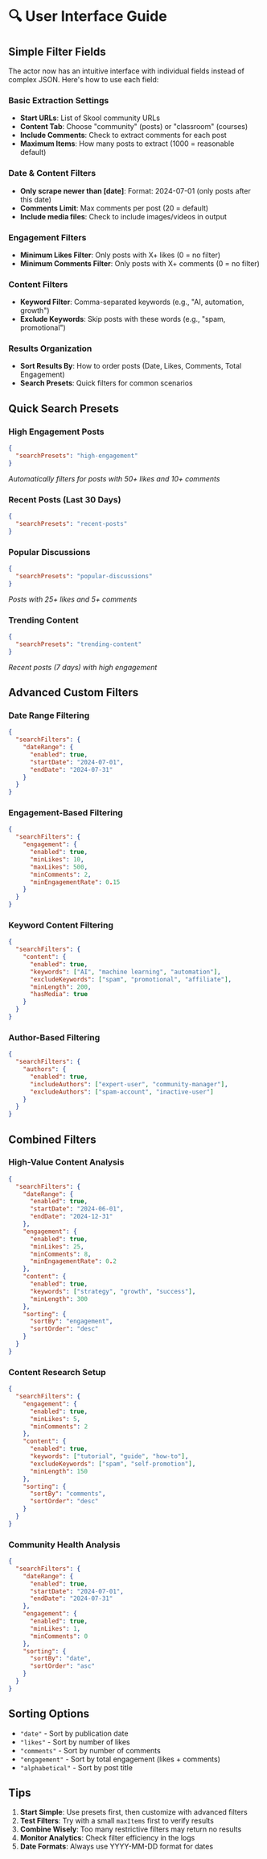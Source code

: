 # 🔍 User Interface Guide

## Simple Filter Fields

The actor now has an intuitive interface with individual fields instead of complex JSON. Here's how to use each field:

### Basic Extraction Settings
- **Start URLs**: List of Skool community URLs
- **Content Tab**: Choose "community" (posts) or "classroom" (courses)
- **Include Comments**: Check to extract comments for each post
- **Maximum Items**: How many posts to extract (1000 = reasonable default)

### Date & Content Filters
- **Only scrape newer than [date]**: Format: 2024-07-01 (only posts after this date)
- **Comments Limit**: Max comments per post (20 = default)
- **Include media files**: Check to include images/videos in output

### Engagement Filters
- **Minimum Likes Filter**: Only posts with X+ likes (0 = no filter)
- **Minimum Comments Filter**: Only posts with X+ comments (0 = no filter)

### Content Filters
- **Keyword Filter**: Comma-separated keywords (e.g., "AI, automation, growth")
- **Exclude Keywords**: Skip posts with these words (e.g., "spam, promotional")

### Results Organization
- **Sort Results By**: How to order posts (Date, Likes, Comments, Total Engagement)
- **Search Presets**: Quick filters for common scenarios

## Quick Search Presets

### High Engagement Posts
```json
{
  "searchPresets": "high-engagement"
}
```
*Automatically filters for posts with 50+ likes and 10+ comments*

### Recent Posts (Last 30 Days)
```json
{
  "searchPresets": "recent-posts"
}
```

### Popular Discussions
```json
{
  "searchPresets": "popular-discussions"
}
```
*Posts with 25+ likes and 5+ comments*

### Trending Content
```json
{
  "searchPresets": "trending-content"  
}
```
*Recent posts (7 days) with high engagement*

## Advanced Custom Filters

### Date Range Filtering
```json
{
  "searchFilters": {
    "dateRange": {
      "enabled": true,
      "startDate": "2024-07-01",
      "endDate": "2024-07-31"
    }
  }
}
```

### Engagement-Based Filtering
```json
{
  "searchFilters": {
    "engagement": {
      "enabled": true,
      "minLikes": 10,
      "maxLikes": 500,
      "minComments": 2,
      "minEngagementRate": 0.15
    }
  }
}
```

### Keyword Content Filtering
```json
{
  "searchFilters": {
    "content": {
      "enabled": true,
      "keywords": ["AI", "machine learning", "automation"],
      "excludeKeywords": ["spam", "promotional", "affiliate"],
      "minLength": 200,
      "hasMedia": true
    }
  }
}
```

### Author-Based Filtering
```json
{
  "searchFilters": {
    "authors": {
      "enabled": true,
      "includeAuthors": ["expert-user", "community-manager"],
      "excludeAuthors": ["spam-account", "inactive-user"]
    }
  }
}
```

## Combined Filters

### High-Value Content Analysis
```json
{
  "searchFilters": {
    "dateRange": {
      "enabled": true,
      "startDate": "2024-06-01",
      "endDate": "2024-12-31"
    },
    "engagement": {
      "enabled": true,
      "minLikes": 25,
      "minComments": 8,
      "minEngagementRate": 0.2
    },
    "content": {
      "enabled": true,
      "keywords": ["strategy", "growth", "success"],
      "minLength": 300
    },
    "sorting": {
      "sortBy": "engagement",
      "sortOrder": "desc"
    }
  }
}
```

### Content Research Setup
```json
{
  "searchFilters": {
    "engagement": {
      "enabled": true,
      "minLikes": 5,
      "minComments": 2
    },
    "content": {
      "enabled": true,
      "keywords": ["tutorial", "guide", "how-to"],
      "excludeKeywords": ["spam", "self-promotion"],
      "minLength": 150
    },
    "sorting": {
      "sortBy": "comments",
      "sortOrder": "desc"
    }
  }
}
```

### Community Health Analysis
```json
{
  "searchFilters": {
    "dateRange": {
      "enabled": true,
      "startDate": "2024-07-01",
      "endDate": "2024-07-31"
    },
    "engagement": {
      "enabled": true,
      "minLikes": 1,
      "minComments": 0
    },
    "sorting": {
      "sortBy": "date",
      "sortOrder": "asc"
    }
  }
}
```

## Sorting Options

- `"date"` - Sort by publication date
- `"likes"` - Sort by number of likes  
- `"comments"` - Sort by number of comments
- `"engagement"` - Sort by total engagement (likes + comments)
- `"alphabetical"` - Sort by post title

## Tips

1. **Start Simple**: Use presets first, then customize with advanced filters
2. **Test Filters**: Try with a small `maxItems` first to verify results  
3. **Combine Wisely**: Too many restrictive filters may return no results
4. **Monitor Analytics**: Check filter efficiency in the logs
5. **Date Formats**: Always use YYYY-MM-DD format for dates